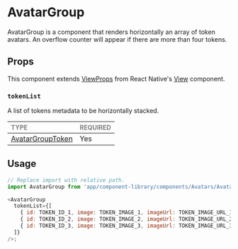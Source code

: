 # AvatarGroup

AvatarGroup is a component that renders horizontally an array of token avatars. An overflow counter will appear if there are more than four tokens.

## Props

This component extends [ViewProps](https://reactnative.dev/docs/view-style-props) from React Native's [View](https://reactnative.dev/docs/view) component.

### `tokenList`

A list of tokens metadata to be horizontally stacked.

| <span style="color:gray;font-size:14px">TYPE</span> | <span style="color:gray;font-size:14px">REQUIRED</span> |
| :-------------------------------------------------- | :------------------------------------------------------ |
| [AvatarGroupToken](./AvatarGroup.types.ts#L16)      | Yes                                                     |

## Usage

```javascript
// Replace import with relative path.
import AvatarGroup from 'app/component-library/components/Avatars/AvatarGroup';

<AvatarGroup
  tokenList={[
    { id: TOKEN_ID_1, image: TOKEN_IMAGE_1, imageUrl: TOKEN_IMAGE_URL_1 },
    { id: TOKEN_ID_2, image: TOKEN_IMAGE_2, imageUrl: TOKEN_IMAGE_URL_2 },
    { id: TOKEN_ID_3, image: TOKEN_IMAGE_3, imageUrl: TOKEN_IMAGE_URL_3 },
  ]}
/>;
```
